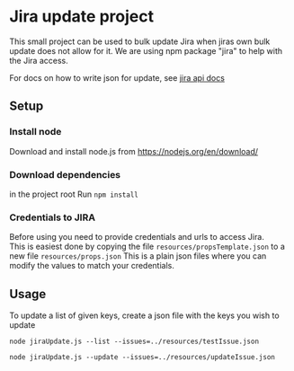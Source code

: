 # Jira update project
This small project can be used to bulk update Jira when jiras own bulk update does not allow for it.
We are using npm package "jira" to help with the Jira access.

For docs on how to write json for update,  see
[jira api docs](node_modules/jira/docs/jira.html)

## Setup

### Install node
Download and install node.js from
https://nodejs.org/en/download/

### Download dependencies
in the project root Run `npm install`

### Credentials to JIRA
Before using you need to provide credentials and urls to access Jira.  
This is easiest done by copying the file `resources/propsTemplate.json` to a new file  `resources/props.json`
This is a plain json files where you can modify the values to match your credentials.

## Usage

To update a list of given keys,
create a json file with the keys you wish to update

`node jiraUpdate.js --list --issues=../resources/testIssue.json`

`node jiraUpdate.js --update --issues=../resources/updateIssue.json`
